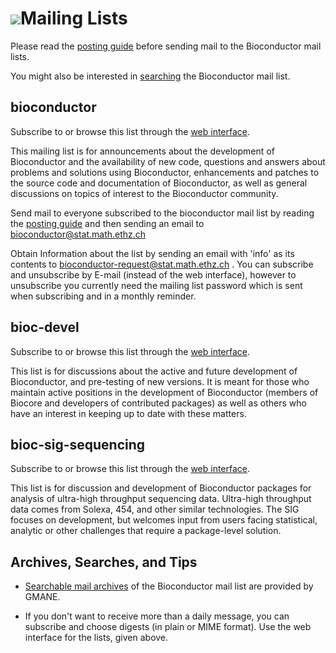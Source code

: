# ![](/images/icons/help.gif)Mailing Lists #

Please read the [posting guide][5] before sending mail to the
Bioconductor mail lists.

You might also be interested in [searching][3] the Bioconductor mail
list.

## bioconductor ##

Subscribe to or browse this list through the [web interface][4].

This mailing list is for announcements about the development of
Bioconductor and the availability of new code, questions and answers
about problems and solutions using Bioconductor, enhancements and
patches to the source code and documentation of Bioconductor, as
well as general discussions on topics of interest to the
Bioconductor community.

Send mail to everyone subscribed to the bioconductor mail list by
reading the [posting guide][5] and then sending an email to
[bioconductor@stat.math.ethz.ch][6]

Obtain Information about the list by sending an email with 'info' as
its contents to [bioconductor-request@stat.math.ethz.ch][7] . You can
subscribe and unsubscribe by E-mail (instead of the web interface),
however to unsubscribe you currently need the mailing list password
which is sent when subscribing and in a monthly reminder.

## bioc-devel ##

Subscribe to or browse this list through the [web interface][8].

This list is for discussions about the active and future development
of Bioconductor, and pre-testing of new versions. It is meant for
those who maintain active positions in the development of Bioconductor
(members of Biocore and developers of contributed packages) as well as
others who have an interest in keeping up to date with these matters.

## bioc-sig-sequencing ##

Subscribe to or browse this list through the [web interface][9].

This list is for discussion and development of Bioconductor packages
for analysis of ultra-high throughput sequencing data. Ultra-high
throughput data comes from Solexa, 454, and other similar
technologies. The SIG focuses on development, but welcomes input from
users facing statistical, analytic or other challenges that require a
package-level solution.

## Archives, Searches, and Tips ##

 - [Searchable mail archives][11] of the Bioconductor mail list are
   provided by GMANE.

 - If you don't want to receive more than a daily message, you can
   subscribe and choose digests (in plain or MIME format). Use the web
   interface for the lists, given above.


[3]: http://dir.gmane.org/gmane.science.biology.informatics.conductor
[4]: https://stat.ethz.ch/mailman/listinfo/bioconductor
[5]: /help/mailing-list/posting-guide/
[6]: mailto:bioconductor@stat.math.ethz.ch
[7]: mailto:bioconductor-request@stat.math.ethz.ch
[8]: https://stat.ethz.ch/mailman/listinfo/bioc-devel
[9]: https://stat.ethz.ch/mailman/listinfo/bioc-sig-sequencing
[11]: http://dir.gmane.org/gmane.science.biology.informatics.conductor
